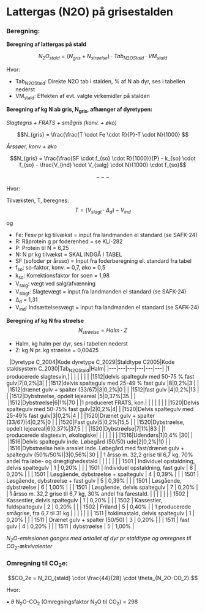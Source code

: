 # **Lattergas (N2O) på grisestalden**

### **Beregning:**

**Beregning af lattergas på stald** 

$$N_2O_{stald} = (N_{gris} + N_{strøelse}) \cdot Tab_{N2OStald} \cdot VM_{stald} $$

Hvor: 

 * Tab<sub>N2OStald</sub>: Direkte N2O tab i stalden, % af N ab dyr, ses i tabellen nederst
 * VM<sub>stald</sub>: Effekten af evt. valgte virkemidler på stalden

**Beregning af kg N ab gris, N<sub>gris</sub>, afhænger af dyretypen:** 

*Slagtegris + FRATS + smågris (konv. + øko)* 

$$N_{gris} = \frac{\frac{T \cdot Fe \cdot R}{P}-T \cdot N}{1000} $$

*Årssøer, konv + øko* 

$$N_{gris} = \frac{\frac{SF \cdot f_{so} \cdot R}{1000}}{P} - k_{so} \cdot f_{so} - \frac{V_{ind} \cdot V_{salg} \cdot N}{1000} \cdot f_{so}$$

$$---$$

Hvor: 

Tilvæksten, T, beregnes:
$$ T = (V_{slagt}  \cdot \Delta_d) - V_{ind} $$

og
 * Fe: Fesv pr kg tilvækst = input fra landmanden el standard (se SAFK-24)
 * R: Råprotein g pr foderenhed = se KLI-282
 * P: Protein til N = 6,25
 * N: N pr kg tilvækst = SKAL INDGÅ I TABEL
 * SF (sofoder pr årsso) = Input fra foderberegning el. standard fra tabel
 * f<sub>so</sub>: so-faktor, konv. = 0,7, øko = 0,5
 * k<sub>so</sub>: Korrektionsfaktor for soen = 1,98
 * V<sub>salg</sub>: vægt ved salg/afvænning
 * V<sub>slagt</sub>: Slagtevægt = input fra landmanden el standard (se SAFK-24)
 * Δ<sub>d</sub> = 1,31
 * V<sub>ind</sub>: Indsættelsesvægt = input fra landmanden el standard (se SAFK-24)

**Beregning af kg N fra strøelse**
$$ N_{strøelse} = Halm \cdot Z $$

 * Halm, kg halm per dyr, ses i tabellen nederst
 * Z: kg N pr. kg strøelse = 0,00425

 
|Dyretype C_2004|Kode dyretype C_2029|Staldtype C2005|Kode staldsystem C_2030|Tab<sub>N2OStald</sub>|Halm|
|---|---|---|---|---|---|
|1 producerede slagtesvin,| | | | | |
| |1512|delvis spaltegulv med 50-75 % fast gulv|7|0,2%|3|
| |1512|delvis spaltegulv med 25-49 % fast gulv |8|0,2%|3 |
| |1512|drænet gulv + spalter (33/67)|3|0,2%|0 |
| |1512|fast gulv |4|0,2%|13 |
| |1512|Dybstrøelse, opdelt lejeareal |5|0,37%|35 |
| |1512|Dybstrøelse|6|1%|70 |
|1 produceret FRATS, kon.| | | | | |
| |1520|Delvis spaltegulv med 50-75% fast gulv|2|0,2%|4|
| |1520|Delvis spaltegulv med 25-49% fast gulv|3|0,2%|4 |
| |1520|Drænet gulv + spalter (33/67)|4|0,2%|0 |
| |1520|Fast gulv|5|0,2%|15,5 |
| |1520|Dybstrøelse, opdelt lejeareal|6|0,37%|37,5 |
| |1520|Dybstrøelse|7|1%|83 |
|1 producerede slagtesvin, økologiske| | | | | |
| |1516|Udendørs|1|0,4% |30|
| |1516|Delvis spaltegulv inde. Løbegård (50/50) ude|2|0,2%|10 |
| |1516|Dybstrøelse hele arealet inde. Løbegård med fast/drænet gulv + spaltegulv (50%/50%)|3|0,56%|30 |
| 1 årsso m. 32,2 grise til 6,7 kg, 70% andel fra løbe- og drægtighedsstald |      |                                           |   |       |
|                                                                           | 1501 | Individuel opstaldning, delvis spaltegulv | 1 | 0,20% |
|                                                                           | 1501 | Individuel opstaldning, fast gulv         | 8 | 0,20% |
|                                                                           | 1501 | Løsgående, dybstrøelse + spaltegulv       | 4 | 0,39% |
|                                                                           | 1501 | Løsgående, dybstrøelse + fast gulv        | 5 | 0,39% |
|                                                                           | 1501 | Løsgående, dybstrøelse                    | 6 | 1,00% |
|                                                                           | 1501 | Løsgående, delvis spaltegulv              | 7 | 0,20% |
| 1 årsso m. 32,2 grise til 6,7 kg, 30% andel fra farestald.                |      |                                           |   |       |
|                                                                           | 1502 | Kassestier, delvis spaltegulv             | 1 | 0,20% |
|                                                                           | 1502 | Kassestier, fuldspaltegulv                | 2 | 0,20% |
|                                                                           | 1502 | Friland                                   | 5 | 0,40% |
| 1 producerede smågrise, fra 6,7 til 31 kg                                 |      |                                           |   |       |
|                                                                           | 1511 | toklimastald, delvis spaltegulv           | 1 | 0,20% |
|                                                                           | 1511 | Drænet gulv + spalter (50/50)             | 3 | 0,20% |
|                                                                           | 1511 | fast gulv                                 | 4 | 0,20% |
|                                                                           | 1511 | dybstrøelse                               | 5 | 1,00% |





*N<sub>2</sub>O-emissionen ganges med antallet af dyr pr staldtype og omregnes til CO<sub>2</sub>-ækvivalenter*
### **Omregning til CO<sub>2</sub>e:**

$$CO_2e = N_2O_{stald} \cdot \frac{44}{28} \cdot \theta_{N_2O-CO_2} $$

Hvor: 

•	$\theta$ N<sub>2</sub>O-CO<sub>2</sub></sub> (Omregningsfaktor N<sub>2</sub>O til CO<sub>2</sub>) = 298